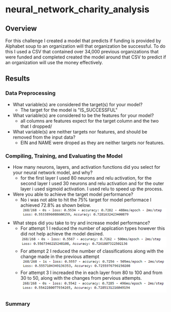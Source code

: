 # neural_network_charity_analysis

## Overview

For this challenge I created a model that predicts if funding is provided by Alphabet soup to an organization will that organization be successful. To do this I used a CSV that contained over 34,000 previous organizations that were funded and completed created the model around that CSV to predict if an organization will use the money effectively.

## Results

### Data Preprocessing
 - What variable(s) are considered the target(s) for your model?
   * The target for the model is "IS_SUCCESSFUL"
 - What variable(s) are considered to be the features for your model?
   * all columns are features expect for the target column and the two that I dropped/
 - What variable(s) are neither targets nor features, and should be removed from the input data?
   * EIN and NAME were droped as they are neither targets nor features.
 
### Compiling, Training, and Evaluating the Model

 - How many neurons, layers, and activation functions did you select for your neural network model, and why?
   * for the first layer I used 80 neurons and relu activation, for the second layer I used 30 neurons and relu activation and for the outer layer i used sigmoid activation. I used relu to speed up the process.
 - Were you able to achieve the target model performance?
   * No i was not able to hit the 75% target for model performace I achieved 72.8% as shown below. 
   ![base eval](https://github.com/Tyfox1206/neural_network_charity_analysis/blob/main/images/base_eval.PNG)
 - What steps did you take to try and increase model performance?
   * For attempt 1 I reduced the number of applcation types however this did not help achieve the model desired. 
   ![attempt1](https://github.com/Tyfox1206/neural_network_charity_analysis/blob/main/images/attempt1_eval.PNG)
   * For attempt 2 I reduced the number of classifications along with the change made in the previous attempt
   ![attempt2](https://github.com/Tyfox1206/neural_network_charity_analysis/blob/main/images/attempt2_eval.PNG)
   * For attempt 3 I increaded the in each layer from 80 to 100 and from 30 to 50, along with the changes from pervious attempts.
   ![attempt3](https://github.com/Tyfox1206/neural_network_charity_analysis/blob/main/images/attempt3_eval.PNG)

### Summary 
